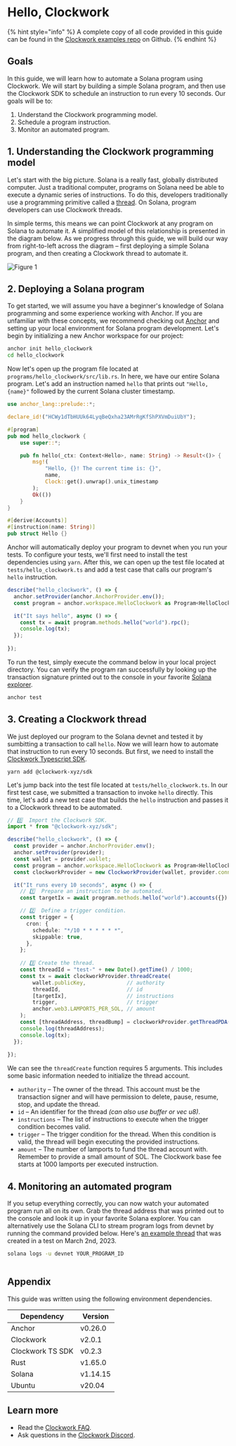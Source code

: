 # Hello, Clockwork

{% hint style="info" %}
A complete copy of all code provided in this guide can be found in the [Clockwork examples repo](https://github.com/clockwork-xyz/examples/tree/main/hello\_clockwork) on Github.
{% endhint %}

## Goals

In this guide, we will learn how to automate a Solana program using Clockwork. We will start by building a simple Solana program, and then use the Clockwork SDK to schedule an instruction to run every 10 seconds. Our goals will be to:

1. Understand the Clockwork programming model.
2. Schedule a program instruction.
3. Monitor an automated program.

## 1. Understanding the Clockwork programming model

Let's start with the big picture. Solana is a really fast, globally distributed computer. Just a traditional computer, programs on Solana need be able to execute a dynamic series of instructions. To do this, developers traditionally use a programming primitive called a [thread](https://en.wikipedia.org/wiki/Thread\_\(computing\)). On Solana, program developers can use Clockwork threads.

In simple terms, this means we can point Clockwork at any program on Solana to automate it. A simplified model of this relationship is presented in the diagram below. As we progress through this guide, we will build our way from right-to-left across the diagram – first deploying a simple Solana program, and then creating a Clockwork thread to automate it.

![Figure 1](https://user-images.githubusercontent.com/8634334/222291232-ce195a01-7bdc-4567-8907-14485d19ee91.png)

## 2. Deploying a Solana program

To get started, we will assume you have a beginner's knowledge of Solana programming and some experience working with Anchor. If you are unfamiliar with these concepts, we recommend checking out [Anchor](https://www.anchor-lang.com/) and setting up your local environment for Solana program development. Let's begin by initializing a new Anchor workspace for our project:

```sh
anchor init hello_clockwork
cd hello_clockwork
```

Now let's open up the program file located at `programs/hello_clockwork/src/lib.rs`. In here, we have our entire Solana program. Let's add an instruction named `hello` that prints out `"Hello, {name}"` followed by the current Solana cluster timestamp.

```rust
use anchor_lang::prelude::*;

declare_id!("HCWy1dTbHUUk64LyqBeQxha23AMrRgKfShPXVmDuiUbY");

#[program]
pub mod hello_clockwork {
    use super::*;

    pub fn hello(_ctx: Context<Hello>, name: String) -> Result<()> {
        msg!(
            "Hello, {}! The current time is: {}",
            name,
            Clock::get().unwrap().unix_timestamp
        );
        Ok(())
    }
}

#[derive(Accounts)]
#[instruction(name: String)]
pub struct Hello {}
```

Anchor will automatically deploy your program to devnet when you run your tests. To configure your tests, we'll first need to install the test dependencies using `yarn`. After this, we can open up the test file located at `tests/hello_clockwork.ts` and add a test case that calls our program's `hello` instruction.

```ts
describe("hello_clockwork", () => {
  anchor.setProvider(anchor.AnchorProvider.env());
  const program = anchor.workspace.HelloClockwork as Program<HelloClockwork>;

  it("It says hello", async () => {
    const tx = await program.methods.hello("world").rpc();
    console.log(tx);
  });
  
});
```

To run the test, simply execute the command below in your local project directory. You can verify the program ran successfully by looking up the transaction signature printed out to the console in your favorite [Solana explorer](https://explorer.solana.com).

```sh
anchor test
```

## 3. Creating a Clockwork thread

We just deployed our program to the Solana devnet and tested it by sumbitting a transaction to call `hello`. Now we will learn how to automate that instruction to run every 10 seconds. But first, we need to install the [Clockwork Typescript SDK](https://www.npmjs.com/package/@clockwork-xyz/sdk).

```
yarn add @clockwork-xyz/sdk
```

Let's jump back into the test file located at `tests/hello_clockwork.ts`. In our first test case, we submitted a transaction to invoke `hello` directly. This time, let's add a new test case that builds the `hello` instruction and passes it to a Clockwork thread to be automated.

```ts
// 0️⃣  Import the Clockwork SDK.
import * from "@clockwork-xyz/sdk";

describe("hello_clockwork", () => {
  const provider = anchor.AnchorProvider.env();
  anchor.setProvider(provider);
  const wallet = provider.wallet;
  const program = anchor.workspace.HelloClockwork as Program<HelloClockwork>;
  const clockworkProvider = new ClockworkProvider(wallet, provider.connection);

  it("It runs every 10 seconds", async () => {
    // 1️⃣  Prepare an instruction to be automated.
    const targetIx = await program.methods.hello("world").accounts({}).instruction();

    // 2️⃣  Define a trigger condition.
    const trigger = {
      cron: {
        schedule: "*/10 * * * * * *",
        skippable: true,
      },
    };
    
    // 3️⃣ Create the thread.
    const threadId = "test-" + new Date().getTime() / 1000;
    const tx = await clockworkProvider.threadCreate(
        wallet.publicKey,             // authority
        threadId,                     // id
        [targetIx],                   // instructions
        trigger,                      // trigger
        anchor.web3.LAMPORTS_PER_SOL, // amount
    );
    const [threadAddress, threadBump] = clockworkProvider.getThreadPDA(wallet.publicKey, threadId)
    console.log(threadAddress);
    console.log(tx);
  });
  
});
```

We can see the `threadCreate` function requires 5 arguments. This includes some basic information needed to initialize the thread account.

* `authority` – The owner of the thread. This account must be the transaction signer and will have permission to delete, pause, resume, stop, and update the thread.
* `id` – An identifier for the thread _(can also use buffer or vec u8)_.
* `instructions` – The list of instructions to execute when the trigger condition becomes valid.
* `trigger` – The trigger condition for the thread. When this condition is valid, the thread will begin executing the provided instructions.
* `amount` – The number of lamports to fund the thread account with. Remember to provide a small amount of SOL. The Clockwork base fee starts at 1000 lamports per executed instruction.

## 4. Monitoring an automated program

If you setup everything correctly, you can now watch your automated program run all on its own. Grab the thread address that was printed out to the console and look it up in your favorite Solana explorer. You can alternatively use the Solana CLI to stream program logs from devnet by running the command provided below. Here's [an example thread](https://explorer.solana.com/address/3ohRKgNyLS1iTGiUqnzoiFiQcrCLGmr3NWHzq4HW8BdJ?cluster=devnet) that was created in a test on March 2nd, 2023.

```bash
solana logs -u devnet YOUR_PROGRAM_ID
```

<figure><img src="https://user-images.githubusercontent.com/8634334/222591908-bbaa04c5-83b4-46c2-b83b-68e1fef473eb.png" alt=""><figcaption></figcaption></figure>

## Appendix

This guide was written using the following environment dependencies.

| Dependency       | Version  |
| ---------------- | -------- |
| Anchor           | v0.26.0  |
| Clockwork        | v2.0.1   |
| Clockwork TS SDK | v0.2.3   |
| Rust             | v1.65.0  |
| Solana           | v1.14.15 |
| Ubuntu           | v20.04   |

## Learn more

* Read the [Clockwork FAQ](../../FAQ.md#common-errors).
* Ask questions in the [Clockwork Discord](https://discord.gg/epHsTsnUre).
